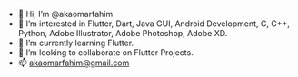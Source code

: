 - 👋 Hi, I’m @akaomarfahim
- 👀 I’m interested in Flutter, Dart, Java GUI, Android Development, C, C++, Python, Adobe Illustrator, Adobe Photoshop, Adobe XD. 
- 🌱 I’m currently learning Flutter.
- 💞️ I’m looking to collaborate on Flutter Projects.
- 📫 akaomarfahim@gmail.com

<!---
akaomarfahim/akaomarfahim is a ✨ special ✨ repository because its `README.md` (this file) appears on your GitHub profile.
You can click the Preview link to take a look at your changes.
--->
